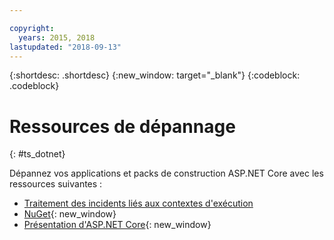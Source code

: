 ```yaml
---

copyright:
  years: 2015, 2018
lastupdated: "2018-09-13"
---
```


{:shortdesc: .shortdesc}
{:new_window: target="_blank"}
{:codeblock: .codeblock}

# Ressources de dépannage
{: #ts_dotnet}

Dépannez vos applications et packs de construction ASP.NET Core avec les ressources suivantes :

* [Traitement des incidents liés aux contextes d'exécution](../common/ts_runtimes.html#runtimes)
* [NuGet](https://docs.nuget.org/Consume/Overview){: new_window}
* [Présentation d'ASP.NET Core](http://docs.asp.net/en/latest/conceptual-overview/aspnet.html){: new_window}
